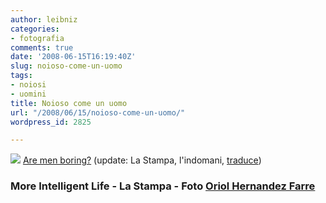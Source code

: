 ```yaml
---
author: leibniz
categories:
- fotografia
comments: true
date: '2008-06-15T16:19:40Z'
slug: noioso-come-un-uomo
tags:
- noiosi
- uomini
title: Noioso come un uomo
url: "/2008/06/15/noioso-come-un-uomo/"
wordpress_id: 2825

---
```

![](https://farm3.static.flickr.com/2277/2256589335_0955c25a01.jpg)
[Are men boring?](https://www.moreintelligentlife.com/story/are-men-boring) (update: La Stampa, l'indomani, [traduce](https://www.lastampa.it/redazione/cmsSezioni/societa/200806articoli/33759girata.asp))[
](https://www.moreintelligentlife.com/story/are-men-boring)


### More Intelligent Life - La Stampa - Foto [Oriol Hernandez Farre](https://www.flickr.com/photos/oriolhdz/2256589335/sizes/m/)
